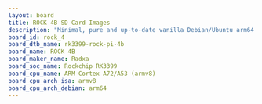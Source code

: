```yaml
---
layout: board
title: ROCK 4B SD Card Images
description: "Minimal, pure and up-to-date vanilla Debian/Ubuntu arm64 SD card images for ROCK 4B by Radxa, SoC: Rockchip RK3399, CPU ISA: armv8"
board_id: rock_4
board_dtb_name: rk3399-rock-pi-4b
board_name: ROCK 4B
board_maker_name: Radxa
board_soc_name: Rockchip RK3399
board_cpu_name: ARM Cortex A72/A53 (armv8)
board_cpu_arch_isa: armv8
board_cpu_arch_debian: arm64
---
```

